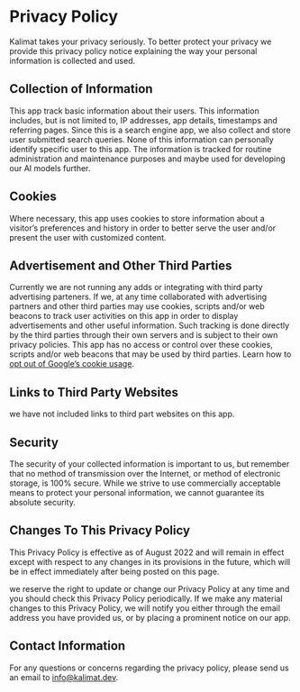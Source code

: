 # Privacy Policy

Kalimat takes your privacy seriously. To better protect your privacy we provide this privacy policy notice explaining the way your personal information is collected and used.


## Collection of Information

This app track basic information about their users. This information includes, but is not limited to, IP addresses, app details, timestamps and referring pages. Since this is a search engine app, we also collect and store user submitted search queries. None of this information can personally identify specific user to this app. The information is tracked for routine administration and maintenance purposes and maybe used for developing our AI models further.


## Cookies

Where necessary, this app uses cookies to store information about a visitor’s preferences and history in order to better serve the user and/or present the user with customized content.


## Advertisement and Other Third Parties

Currently we are not running any adds or integrating with third party advertising parteners. If we, at any time collaborated with advertising partners and other third parties may use cookies, scripts and/or web beacons to track user activities on this app in order to display advertisements and other useful information. Such tracking is done directly by the third parties through their own servers and is subject to their own privacy policies. This app has no access or control over these cookies, scripts and/or web beacons that may be used by third parties. Learn how to [opt out of Google’s cookie usage](http://www.google.com/privacy_ads.html).


## Links to Third Party Websites

we have not included links to third part websites on this app.


## Security

The security of your collected information is important to us, but remember that no method of transmission over the Internet, or method of electronic storage, is 100% secure. While we strive to use commercially acceptable means to protect your personal information, we cannot guarantee its absolute security.


## Changes To This Privacy Policy

This Privacy Policy is effective as of August 2022 and will remain in effect except with respect to any changes in its provisions in the future, which will be in effect immediately after being posted on this page.

we reserve the right to update or change our Privacy Policy at any time and you should check this Privacy Policy periodically. If we make any material changes to this Privacy Policy, we will notify you either through the email address you have provided us, or by placing a prominent notice on our app.


## Contact Information

For any questions or concerns regarding the privacy policy, please send us an email to info@kalimat.dev.
